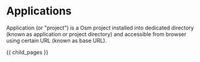 # Applications #

Application (or "project") is a Osm project installed into dedicated directory (known as application or project directory) and accessible from browser using certain URL (known as base URL).

{{ child_pages }}